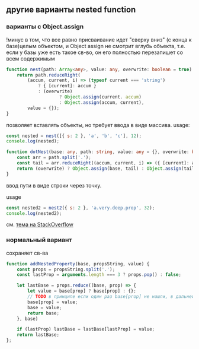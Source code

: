 ## другие варианты nested function

### варианты с Object.assign

!минус в том, что все равно присваивание идет "сверху вниз" (с конца к базе)целым объектом, и Object assign не смотрит вглубь объекта, т.е. если у базы уже есть такое св-во, он его полностью перезапишет со всем содержимым

```typescript
function nest(path: Array<any>, value: any, overwrite: boolean = true) {
	return path.reduceRight(
		(accum, current, i) => (typeof current === 'string')
			? { [current]: accum }
			: (overwrite)
					? Object.assign(current. accum)
					: Object.assign(accum, current),
		value = {});
}
```
позволяет вставлять объекты, но требует ввода в виде массива.
usage:
```js
const nested = nest([{ s: 2 }, 'a', 'b', 'c'], 12);
console.log(nested);
```


```typescript
function dotNest(base: any, path: string, value: any = {}, overwrite: boolean = true) {
	const arr = path.split('.');
	const tail = arr.reduceRight((accum, current, i) => ({ [current]: accum }), value);
	return (overwrite) ? Object.assign(base, tail) : Object.assign(tail, base);
}
```
ввод пути в виде строки через точку.

usage
 ```js
const nested2 = nest2({ s: 2 }, 'a.very.deep.prop', 32);
console.log(nested2);
```

см. [тема на StackOverflow](https://stackoverflow.com/questions/5484673/javascript-how-to-dynamically-create-nested-objects-using-object-names-given-by/32118406)

### нормальный вариант
сохраняет св-ва
```js
function addNestedProperty(base, propsString, value) {
	const props = propsString.split('.');
	const lastProp = arguments.length === 3 ? props.pop() : false;

	let lastBase = props.reduce((base, prop) => {
		let value = base[prop] ? base[prop] : {};
		// TODO в принципе если один раз base[prop] не нашли, в дальнейших циклах его уже можно не проверять, т.к. его точно не будет
		base[prop] = value;
		base = value;
		return base;
	}, base)

	if (lastProp) lastBase = lastBase[lastProp] = value;
	return lastBase;
};
```
